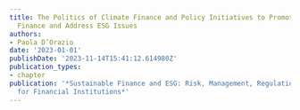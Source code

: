 ```yaml
---
title: The Politics of Climate Finance and Policy Initiatives to Promote Sustainable
  Finance and Address ESG Issues
authors:
- Paola D’Orazio
date: '2023-01-01'
publishDate: '2023-11-14T15:41:12.614980Z'
publication_types:
- chapter
publication: '*Sustainable Finance and ESG: Risk, Management, Regulations, and Implications
  for Financial Institutions*'
---
```

